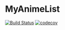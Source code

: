 # MyAnimeList

[![Build Status](https://travis-ci.org/SombreroElGringo/MyAnimeList.svg?branch=develop)](https://travis-ci.org/SombreroElGringo/MyAnimeList)
[![codecov](https://codecov.io/gh/SombreroElGringo/MyAnimeList/branch/develop/graph/badge.svg)](https://codecov.io/gh/SombreroElGringo/MyAnimeList)
